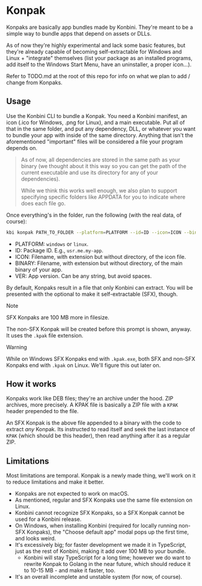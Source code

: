 # Konpak

Konpaks are basically app bundles made by Konbini. They're meant to be a simple way to bundle apps that depend on assets or DLLs.

As of now they're highly experimental and lack some basic features, but they're already capable of becoming self-extractable for Windows and Linux + "integrate" themselves (list your package as an installed programs, add itself to the Windows Start Menu, have an uninstaller, a proper icon...).

Refer to TODO.md at the root of this repo for info on what we plan to add / change from Konpaks.

## Usage

Use the Konbini CLI to bundle a Konpak. You need a Konbini manifest, an icon (.ico for Windows, .png for Linux), and a main executable. Put all of that in the same folder, and put any dependency, DLL, or whatever you want to bundle your app with inside of the same directory. Anything that isn't the aforementioned "important" files will be considered a file your program depends on.

> As of now, all dependencies are stored in the same path as your binary (we thought about it this way so you can get the path of the current executable and use its directory for any of your dependencies).
>
> While we think this works well enough, we also plan to support specifying specific folders like APPDATA for you to indicate where does each file go.

Once everything's in the folder, run the following (with the real data, of course):

```sh
kbi konpak PATH_TO_FOLDER --platform=PLATFORM --id=ID --icon=ICON --binary=BINARY --ver=VERSION
```

- PLATFORM: `windows` or `linux`.
- ID: Package ID. E.g., `usr.me.my-app`.
- ICON: Filename, with extension but without directory, of the icon file.
- BINARY: Filename, with extension but without directory, of the main binary of your app.
- VER: App version. Can be any string, but avoid spaces.

By default, Konpaks result in a file that only Konbini can extract. You will be presented with the optional to make it self-extractable (SFX), though.

> [!NOTE]
> SFX Konpaks are 100 MB more in filesize.

The non-SFX Konpak will be created before this prompt is shown, anyway. It uses the `.kpak` file extension.

> [!WARNING]
> While on Windows SFX Konpaks end with `.kpak.exe`, both SFX and non-SFX Konpaks end with `.kpak` on Linux. We'll figure this out later on.

## How it works

Konpaks work like DEB files; they're an archive under the hood. ZIP archives, more precisely. A KPAK file is basically a ZIP file with a `KPAK` header prepended to the file.

An SFX Konpak is the above file appended to a binary with the code to extract _any_ Konpak. Its instructed to read itself and seek the last instance of `KPAK` (which should be this header), then read anything after it as a regular ZIP.

## Limitations

Most limitations are temporal. Konpak is a newly made thing, we'll work on it to reduce limitations and make it better.

- Konpaks are not expected to work on macOS.
- As mentioned, regular and SFX Konpaks use the same file extension on Linux.
- Konbini cannot recognize SFX Konpaks, so a SFX Konpak cannot be used for a Konbini release.
- On Windows, when installing Konbini (required for locally running non-SFX Konpaks), the "Choose default app" modal pops up the first time, and looks weird.
- It's excessively big; for faster development we made it in TypeScript, just as the rest of Konbini, making it add over 100 MB to your bundle.
    - Konbini will stay TypeScript for a long time; however we do want to rewrite Konpak to Golang in the near future, which should reduce it to 10-15 MB - and make it faster, too.
- It's an overall incomplete and unstable system (for now, of course).
